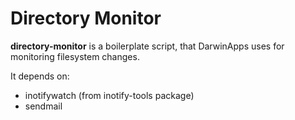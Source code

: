 # Directory Monitor

**directory-monitor** is a boilerplate script, that DarwinApps uses for monitoring filesystem changes. 

It depends on:
* inotifywatch (from inotify-tools package)
* sendmail 
